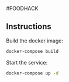 #FOODHACK
## Instructions

Build the docker image:

```sh
docker-compose build
```

Start the service:

```sh
docker-compose up -d
```
